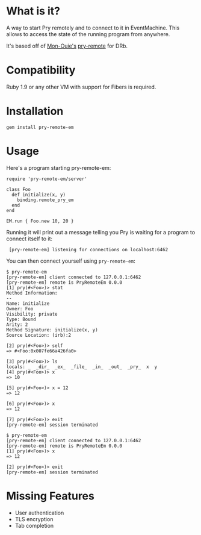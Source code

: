 # What is it?

A way to start Pry remotely and to connect to it in EventMachine. This allows to
access the state of the running program from anywhere.

It's based off of [Mon-Ouie's](https://github.com/Mon-Ouie) [pry-remote](https://github.com/Mon-Ouie/pry-remote) for DRb.

# Compatibility

  Ruby 1.9 or any other VM with support for Fibers is required.


# Installation

    gem install pry-remote-em

# Usage

Here's a program starting pry-remote-em:

    require 'pry-remote-em/server'

    class Foo
      def initialize(x, y)
        binding.remote_pry_em
      end
    end

    EM.run { Foo.new 10, 20 } 

Running it will print out a message telling you Pry is waiting for a
program to connect itself to it:

     [pry-remote-em] listening for connections on localhost:6462

You can then connect yourself using ``pry-remote-em``:

    $ pry-remote-em
    [pry-remote-em] client connected to 127.0.0.1:6462
    [pry-remote-em] remote is PryRemoteEm 0.0.0
    [1] pry(#<Foo>)> stat
    Method Information:
    --
    Name: initialize
    Owner: Foo
    Visibility: private
    Type: Bound
    Arity: 2
    Method Signature: initialize(x, y)
    Source Location: (irb):2

    [2] pry(#<Foo>)> self
    => #<Foo:0x007fe66a426fa0>

    [3] pry(#<Foo>)> ls
    locals: _  _dir_  _ex_  _file_  _in_  _out_  _pry_  x  y
    [4] pry(#<Foo>)> x
    => 10

    [5] pry(#<Foo>)> x = 12
    => 12

    [6] pry(#<Foo>)> x
    => 12

    [7] pry(#<Foo>)> exit
    [pry-remote-em] session terminated

    $ pry-remote-em
    [pry-remote-em] client connected to 127.0.0.1:6462
    [pry-remote-em] remote is PryRemoteEm 0.0.0
    [1] pry(#<Foo>)> x
    => 12

    [2] pry(#<Foo>)> exit
    [pry-remote-em] session terminated

# Missing Features

  - User authentication
  - TLS encryption
  - Tab completion
